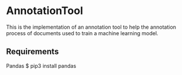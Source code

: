 # AnnotationTool
This is the implementation of an annotation tool to help the annotation process of documents used to train a machine learning model.



## Requirements

Pandas
$ pip3 install pandas
